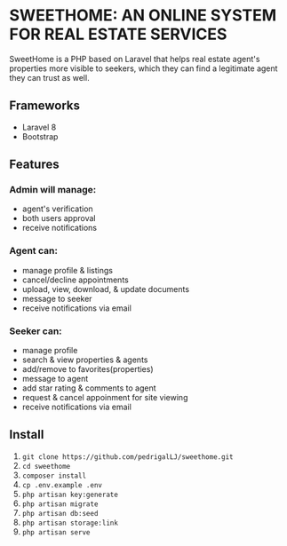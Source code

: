 # SWEETHOME: AN ONLINE SYSTEM FOR REAL ESTATE SERVICES

SweetHome is a PHP based on Laravel that helps real estate agent's properties more visible to seekers, which they can find a legitimate agent they can trust as well.

## Frameworks
 - Laravel 8
 - Bootstrap
## Features
### Admin will manage:
 - agent's verification
 - both users approval
 - receive notifications
### Agent can:
 - manage profile & listings
 - cancel/decline appointments
 - upload, view, download, & update documents
 - message to seeker
 - receive notifications via email
### Seeker can:
 - manage profile
 - search & view properties & agents
 - add/remove to favorites(properties)
 - message to agent
 - add star rating & comments to agent
 - request & cancel appoinment for site viewing
 - receive notifications via email
## Install
 1. `git clone https://github.com/pedrigalLJ/sweethome.git`
 2. `cd sweethome`
 3. `composer install`
 4. `cp .env.example .env`
 5. `php artisan key:generate`
 6. `php artisan migrate`
 7. `php artisan db:seed`
 8. `php artisan storage:link`
 9. `php artisan serve`
